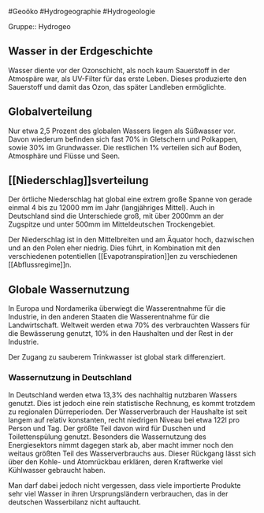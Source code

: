 #Geoöko #Hydrogeographie #Hydrogeologie

Gruppe:: Hydrogeo

## Wasser in der Erdgeschichte

Wasser diente vor der Ozonschicht, als noch kaum Sauerstoff in der Atmospäre war, als UV-Filter für das erste Leben. Dieses produzierte den Sauerstoff und damit das Ozon, das später Landleben ermöglichte.

## Globalverteilung

Nur etwa 2,5 Prozent des globalen Wassers liegen als Süßwasser vor. Davon wiederum befinden sich fast 70% in Gletschern und Polkappen, sowie 30% im Grundwasser. Die restlichen 1% verteilen sich auf Boden, Atmosphäre und Flüsse und Seen.

## [[Niederschlag]]sverteilung

Der örtliche Niederschlag hat global eine extrem große Spanne von gerade einmal 4 bis zu 12000 mm im Jahr (langjähriges Mittel). Auch in Deutschland sind die Unterschiede groß, mit über 2000mm an der Zugspitze und unter 500mm im Mitteldeutschen Trockengebiet.

Der Niederschlag ist in den Mittelbreiten und am Äquator hoch, dazwischen und an den Polen eher niedrig. Dies führt, in Kombination mit den verschiedenen potentiellen [[Evapotranspiration]]en zu verschiedenen [[Abflussregime]]n.

## Globale Wassernutzung

In Europa und Nordamerika überwiegt die Wasserentnahme für die Industrie, in den anderen Staaten die Wasserentnahme für die Landwirtschaft. Weltweit werden etwa 70% des verbrauchten Wassers für die Bewässerung genutzt, 10% in den Haushalten und der Rest in der Industrie.

Der Zugang zu sauberem Trinkwasser ist global stark differenziert.

### Wassernutzung in Deutschland

In Deutschland werden etwa 13,3% des nachhaltig nutzbaren Wassers genutzt. Dies ist jedoch eine rein statistische Rechnung, es kommt trotzdem zu regionalen Dürreperioden. Der Wasserverbrauch der Haushalte ist seit langem auf relativ konstanten, recht niedrigen Niveau bei etwa 122l pro Person und Tag. Der größte Teil davon wird für Duschen und Toilettenspülung genutzt.
Besonders die Wassernutzung des Energiesektors nimmt dagegen stark ab, aber macht immer noch den weitaus größten Teil des Wasserverbrauchs aus. Dieser Rückgang lässt sich über den Kohle- und Atomrückbau erklären, deren Kraftwerke viel Kühlwasser gebraucht haben.

Man darf dabei jedoch nicht vergessen, dass viele importierte Produkte sehr viel Wasser in ihren Ursprungsländern verbrauchen, das in der deutschen Wasserbilanz nicht auftaucht.